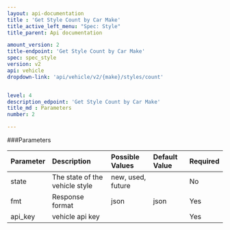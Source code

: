 ```yaml
---
layout: api-documentation
title : 'Get Style Count by Car Make'
title_active_left_menu: "Spec: Style"
title_parent: Api documentation

amount_version: 2
title-endpoint: 'Get Style Count by Car Make'
spec: spec_style
version: v2
api: vehicle
dropdown-link: 'api/vehicle/v2/{make}/styles/count'


level: 4
description_edpoint: 'Get Style Count by Car Make'
title_md : Parameters
number: 2

---
```


###Parameters

| Parameter  | Description                           | Possible Values   | Default Value | Required |
|:-----------|:--------------------------------------|:----------------- |:------------- |:-------- |
| state	     | The state of the vehicle style        | new, used, future | 	             | No       |
| fmt        | Response format                       | json              | json          | Yes      |
| api_key    | vehicle api key                       |                   |               | Yes      |